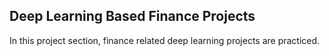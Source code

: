 ## Deep Learning Based Finance Projects

In this project section, finance related deep learning projects are practiced.
